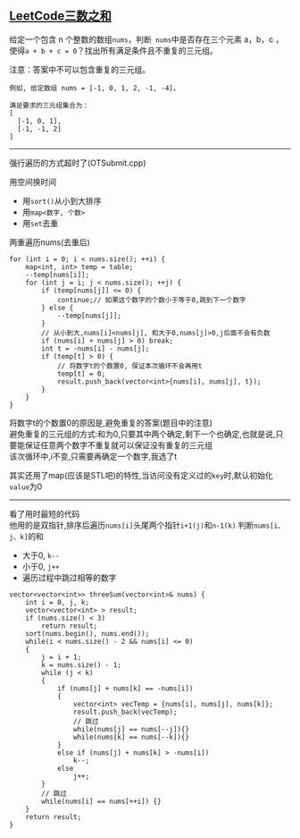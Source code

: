 ## [LeetCode三数之和](https://leetcode-cn.com/problems/3sum/)

给定一个包含 n 个整数的数组`nums`，判断` nums`中是否存在三个元素 a，b，c ，使得`a + b + c = 0`？找出所有满足条件且不重复的三元组。

注意：答案中不可以包含重复的三元组。
```
例如, 给定数组 nums = [-1, 0, 1, 2, -1, -4]，

满足要求的三元组集合为：
[
  [-1, 0, 1],
  [-1, -1, 2]
]
```
***
强行遍历的方式超时了(OTSubmit.cpp)

用空间换时间
- 用`sort()`从小到大排序
- 用`map<数字, 个数>`
- 用`set`去重

两重遍历nums(去重后)
```
for (int i = 0; i < nums.size(); ++i) {
    map<int, int> temp = table;
    --temp[nums[i]];
    for (int j = i; j < nums.size(); ++j) {
        if (temp[nums[j]] <= 0) {
            continue;// 如果这个数字的个数小于等于0,跳到下一个数字
        } else {
            --temp[nums[j]];
        }
        // 从小到大,nums[i]<nums[j], 和大于0,nums[j]>0,j后面不会有负数
        if (nums[i] + nums[j] > 0) break;
        int t = -nums[i] - nums[j];
        if (temp[t] > 0) {
            // 将数字t的个数置0, 保证本次循环不会再用t
            temp[t] = 0;
            result.push_back(vector<int>{nums[i], nums[j], t});
        }
    }
}
```
将数字t的个数置0的原因是,避免重复的答案(题目中的注意)   
避免重复的三元组的方式:和为0,只要其中两个确定,剩下一个也确定,也就是说,只要能保证任意两个数字不重复就可以保证没有重复的三元组    
该次循环中,i不变,只需要再确定一个数字,我选了t
       
其实还用了map(应该是STL吧)的特性,当访问没有定义过的`key`时,默认初始化`value`为0
***
看了用时最短的代码         
他用的是双指针,排序后遍历`nums[i]`头尾两个指针`i+1(j)`和`n-1(k)`
判断`nums[i、j、k]`的和
- 大于0, `k--`
- 小于0, `j++`
- 遍历过程中跳过相等的数字
```
vector<vector<int>> threeSum(vector<int>& nums) {
    int i = 0, j, k;
    vector<vector<int> > result;
    if (nums.size() < 3)
        return result;
    sort(nums.begin(), nums.end());
    while(i < nums.size() - 2 && nums[i] <= 0)
    {
        j = i + 1;
        k = nums.size() - 1;
        while (j < k)
        {
            if (nums[j] + nums[k] == -nums[i])
            {
                vector<int> vecTemp = {nums[i], nums[j], nums[k]};
                result.push_back(vecTemp);
                // 跳过
                while(nums[j] == nums[--j]){}
                while(nums[k] == nums[--k]){}
            }
            else if (nums[j] + nums[k] > -nums[i])
                k--;
            else
                j++;
        }
        // 跳过
        while(nums[i] == nums[++i]) {}
    }
    return result;
}
```